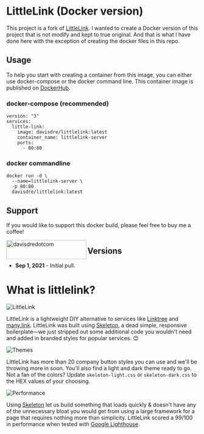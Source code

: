 # LittleLink (Docker version)

This project is a fork of [LittleLink](https://github.com/sethcottle/littlelink). I wanted to create a Docker version of this project that is not modify and kept to true original. And that is what I have done here with the exception of creating the docker files in this repo.

## Usage

To help you start with creating a container from this image, you can either use docker-compose or the docker command line. This container image is published on [DockerHub](https://hub.docker.com/r/davisdre/littlelink). 

### docker-compose (recommended)

```
version: "3"
services: 
  little-link:
    image: davisdre/littlelink:latest
    container_name: littlelink-server
    ports: 
      - 80:80
```

### docker commandline

```
docker run -d \
  --name=littlelink-server \
  -p 80:80
  davisdre/littlelink:latest
```

## Support
If you would like to support this docker build, please feel free to buy me a coffee!
<p><a href="https://www.buymeacoffee.com/davisdredotcom"> <img align="left" src="https://cdn.buymeacoffee.com/buttons/v2/default-yellow.png" height="50" width="210" alt="davisdredotcom" /></a></p>

## Versions
 * **Sep 1, 2021** - Initial pull.

 # What is littlelink?

![LittleLink](https://cdn.cottle.cloud/littlelink/social-circle.png)

LittleLink is a lightweight DIY alternative to services like [Linktree](https://linktr.ee)
and [many.link](https://www.google.com). LittleLink was built using [Skeleton](http://getskeleton.com/), a dead simple, responsive boilerplate—we just stripped out some additional code you wouldn't need and added in branded styles for popular services. 😊

![Themes](https://cdn.cottle.cloud/littlelink/themes.png)

LittleLink has more than 20 company button styles you can use and we'll be throwing more in soon. You'll also find a light and dark theme ready to go. Not a fan of the colors? Update `skeleton-light.css` or `skeleton-dark.css` to the HEX values of your choosing. 

![Performance](https://cdn.cottle.cloud/littlelink/performance.png)

Using [Skeleton](http://getskeleton.com/) let us build something that loads quickly & doesn't have any of the unnecessary bloat you would get from using a large framework for a page that requires nothing more than simplicity. LittleLink scored a 99/100 in performance when tested with [Google Lighthouse](https://developers.google.com/web/tools/lighthouse).